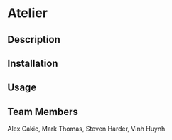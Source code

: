 # Atelier

## Description

## Installation

## Usage

## Team Members
Alex Cakic,
Mark Thomas,
Steven Harder,
Vinh Huynh

